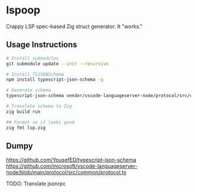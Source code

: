 # lspoop

Crappy LSP spec-based Zig struct generator. It "works."

## Usage Instructions

```bash
# Install submodules
git submodule update --init --recursive

# Install TSJSONSchema
npm install typescript-json-schema -g

# Generate schema
typescript-json-schema vendor/vscode-languageserver-node/protocol/src/common/tsconfig.json * --required --aliasRefs > src/schema.json

# Translate schema to Zig
zig build run

## Format so it looks good
zig fmt lsp.zig
```

## Dumpy

https://github.com/YousefED/typescript-json-schema
https://github.com/microsoft/vscode-languageserver-node/blob/main/protocol/src/common/protocol.ts

TODO: Translate jsonrpc
